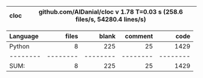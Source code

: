cloc|github.com/AlDanial/cloc v 1.78  T=0.03 s (258.6 files/s, 54280.4 lines/s)
--- | ---

Language|files|blank|comment|code
:-------|-------:|-------:|-------:|-------:
Python|8|225|25|1429
--------|--------|--------|--------|--------
SUM:|8|225|25|1429
